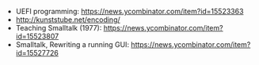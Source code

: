 
* UEFI programming: https://news.ycombinator.com/item?id=15523363
* http://kunststube.net/encoding/
* Teaching Smalltalk (1977): https://news.ycombinator.com/item?id=15523807
* Smalltalk, Rewriting a running GUI: https://news.ycombinator.com/item?id=15527726
